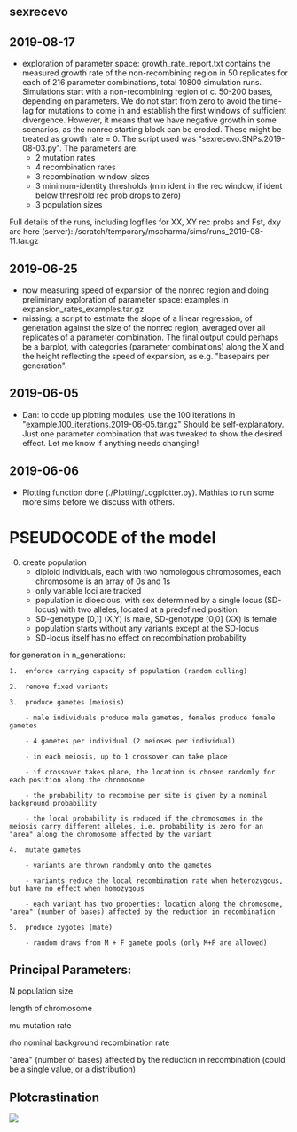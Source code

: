 ## sexrecevo 

## 2019-08-17
-  exploration of parameter space: growth_rate_report.txt
	contains the measured growth rate of the non-recombining region in 50 replicates for each of 216 parameter combinations, total 10800 simulation runs. Simulations start with a non-recombining region of c. 50-200 bases, depending on parameters. We do not start from zero to avoid the time-lag for mutations to come in and establish the first windows of sufficient divergence. However, it means that we have negative growth in some scenarios, as the nonrec starting block can be eroded. These might be treated as growth rate = 0. The script used was "sexrecevo.SNPs.2019-08-03.py".
	The parameters are:
	- 2 mutation rates
	- 4 recombination rates
	- 3 recombination-window-sizes
	- 3 minimum-identity thresholds (min ident in the rec window, if ident below threshold rec prob drops to zero)
	- 3 population sizes
	
Full details of the runs, including logfiles for XX, XY rec probs and Fst, dxy are here (server): /scratch/temporary/mscharma/sims/runs_2019-08-11.tar.gz
	
## 2019-06-25
- now measuring speed of expansion of the nonrec region and doing preliminary exploration of parameter space: examples in expansion_rates_examples.tar.gz
- missing: a script to estimate the slope of a linear regression, of generation against the size of the nonrec region, averaged over all replicates of a parameter combination. The final output could perhaps be a barplot, with categories (parameter combinations) along the X and the height reflecting the speed of expansion, as e.g. "basepairs per generation".

## 2019-06-05
- Dan: to code up plotting modules, use the 100 iterations in "example.100_iterations.2019-06-05.tar.gz"
Should be self-explanatory. Just one parameter combination that was tweaked to show the desired effect.
Let me know if anything needs changing!

## 2019-06-06
- Plotting function done (./Plotting/Logplotter.py). Mathias to run some more sims before we discuss with others. 


# PSEUDOCODE of the model

0. 	create population
	- diploid individuals, each with two homologous chromosomes, each chromosome is an array of 0s and 1s
	- only variable loci are tracked
	- population is dioecious, with sex determined by a single locus (SD-locus) with two alleles, located at a predefined position
 	- SD-genotype [0,1] (X,Y) is male, SD-genotype [0,0] (XX) is female
 	- population starts without any variants except at the SD-locus
 	- SD-locus itself has no effect on recombination probability

for generation in n_generations:

	1.	enforce carrying capacity of population (random culling)
	
	2.	remove fixed variants
	
	3.	produce gametes (meiosis)
	
		- male individuals produce male gametes, females produce female gametes
		
		- 4 gametes per individual (2 meioses per individual)
		
		- in each meiosis, up to 1 crossover can take place
		
		- if crossover takes place, the location is chosen randomly for each position along the chromosome
		
		- the probability to recombine per site is given by a nominal background probability
		
		- the local probability is reduced if the chromosomes in the meiosis carry different alleles, i.e. probability is zero for an "area" along the chromosome affected by the variant
		
	4.	mutate gametes
	
		- variants are thrown randomly onto the gametes
		
		- variants reduce the local recombination rate when heterozygous, but have no effect when homozygous
		
		- each variant has two properties: location along the chromosome, "area" (number of bases) affected by the reduction in recombination   
		
	5.	produce zygotes (mate)
	
		- random draws from M + F gamete pools (only M+F are allowed)
		

## Principal Parameters:

N	population size

length of chromosome

mu	mutation rate

rho	nominal background recombination rate 

"area" (number of bases) affected by the reduction in recombination (could be a single value, or a distribution)

## Plotcrastination

![](https://github.com/mscharmann/sexrecevo/blob/master/chrom100kb.SD_50k.generations_5k.N_50.100_iterations.2019-06-06/test_gif.gif)


